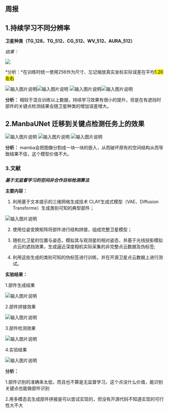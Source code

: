## 周报

## 1.持续学习不同分辨率

**卫星种类（TG_128、TG_512、CG_512、WV_512、AURA_512）**

*结果：*

![](/2025/2025.5.20/img/6.bmp)

*分析：*在训练时统一使用256作为尺寸、忘记缩放真实坐标实际误差在平均<mark>1.20左右

![输入图片说明](/2025/2025.5.20/img/7.bmp)![输入图片说明](/2025/2025.5.20/img/8.bmp)
![输入图片说明](/2025/2025.5.20/img/9.bmp)![输入图片说明](/2025/2025.5.20/img/10.bmp)

**分析：** 相较于混合训练以上数据，持续学习效果有很小的提升，但是在有遮挡时部件的关键点检测结果会随卫星种类的增加误差增大。

## 2.ManbaUNet 迁移到关键点检测任务上的效果

![输入图片说明](/2025/2025.5.20/img/11.bmp)
![输入图片说明](/2025/2025.5.20/img/12.bmp)
![输入图片说明](/2025/2025.5.20/img/13.bmp)

**分析：** mamba会把图像分割成一块一块的嵌入，从而破坏原有的空间结构从而导致结果不佳，这个模型价值不大。

### 3.文献

***基于无监督学习的空间非合作目标检测算法***

**主要内容：**
1.  利用基于文本提示的三维网格生成技术 CLAY生成式模型（VAE、Diffusion Transforme）生成类别可知的典型部件；

![输入图片说明](/2025/2025.5.20/img/1.bmp)

2. 使用位姿变换矩阵将部件进行结构拼接，组成完整卫星模型；

3. 随机化卫星的位置与姿态，模拟其与观测星的相对姿态，并基于光线投影模拟点云的遮挡效果，生成逼近深度相机实际采集的非完整点云数据及伪标签;

4. 利用这些生成的类别可知的伪标签进行训练，并在开源卫星点云数据上进行测试。

**实验结果：**

1.部件生成结果

![输入图片说明](/2025/2025.5.20/img/2.bmp)

2.部件拼接效果

![输入图片说明](/2025/2025.5.20/img/3.bmp)

3.部件检测效果

![输入图片说明](/2025/2025.5.20/img/4.bmp)

4.实验结果

![输入图片说明](/2025/2025.5.20/img/5.bmp)

**分析：**

1.部件识别的准确率太低，而且也不算是无监督学习，这个点没什么价值，能识别关键点也能做部件识别

2.用多模态去生成部件拼接是可以尝试实现的，但没有开源代码不知道实现的可行性大不大
